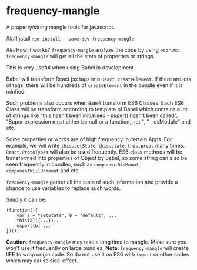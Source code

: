 # frequency-mangle
A property/string mangle tools for javascript.

###Install
`npm install --save-dev frequency-mangle`

###How it works?
`frequency-mangle` analyze the code by using `esprima`.
`frequency-mangle` will get all the stats of properties or strings.

This is very useful when using Babel in development.

Babel will transform React jsx tags into `React.createElement`. If there are lots of tags, there will be hundreds of `createElement` in the bundle even if it is minfied.

Such problems also occurs when `Babel` transform ES6 Classes. Each ES6 Class will be transform according to template of Babel which contains a lot of strings like "this hasn't been initialised - super() hasn't been called", "Super expression must either be null or a function, not ", "__esModule" and etc.

Some properties or words are of high frequency in certain Apps. For example, we will write `this.setState`, `this.state`, `this.props` many times. `React.ProtoTypes` will also be used frequently. ES6 class methods will be transformed into properties of Object by Babel, so some string can also be seen frequently in bundles, such as `componentDidMount`, `componentWillUnmount` and etc.
  
`frequency-mangle` gather all the stats of such information and provide a chance to use variables to replace such words.

Simply it can be:
```
(function(){
    var a = "setState", b = "default", ...
    this[a]({...})..
    export[b] ...
})();
```

**Caution**: `frequency-mangle` may take a long time to mangle. Make sure you won't use it frequently on large bundles.
**Note**: `frequency-mangle` will create IIFE to wrap origin code. So do not use it on ES6 with `import` or other codes which may cause side-effect.